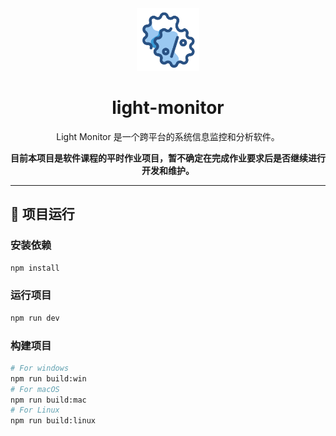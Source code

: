 <div align="center" >
    <img src="./resources/icon.png" width="100px" height="100px"/>
    <h1 align="center">light-monitor</h1>
    <p>Light Monitor 是一个跨平台的系统信息监控和分析软件。</p>
    <b>目前本项目是软件课程的平时作业项目，暂不确定在完成作业要求后是否继续进行开发和维护。</b>
</div>

<hr>


## 🚀 项目运行

### 安装依赖

```bash
npm install
```

### 运行项目

```bash
npm run dev
```
### 构建项目

```bash
# For windows
npm run build:win
# For macOS
npm run build:mac
# For Linux
npm run build:linux
```